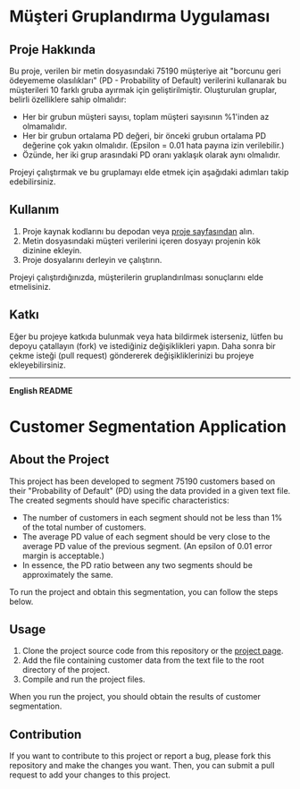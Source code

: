 # Müşteri Gruplandırma Uygulaması

## Proje Hakkında

Bu proje, verilen bir metin dosyasındaki 75190 müşteriye ait "borcunu geri ödeyememe olasılıkları" (PD - Probability of Default) verilerini kullanarak bu müşterileri 10 farklı gruba ayırmak için geliştirilmiştir. Oluşturulan gruplar, belirli özelliklere sahip olmalıdır:

- Her bir grubun müşteri sayısı, toplam müşteri sayısının %1'inden az olmamalıdır.
- Her bir grubun ortalama PD değeri, bir önceki grubun ortalama PD değerine çok yakın olmalıdır. (Epsilon = 0.01 hata payına izin verilebilir.)
- Özünde, her iki grup arasındaki PD oranı yaklaşık olarak aynı olmalıdır.

Projeyi çalıştırmak ve bu gruplamayı elde etmek için aşağıdaki adımları takip edebilirsiniz.

## Kullanım

1. Proje kaynak kodlarını bu depodan veya [proje sayfasından](https://github.com/burakcantokses/InterView-Question/tree/master) alın.
2. Metin dosyasındaki müşteri verilerini içeren dosyayı projenin kök dizinine ekleyin.
3. Proje dosyalarını derleyin ve çalıştırın.

Projeyi çalıştırdığınızda, müşterilerin gruplandırılması sonuçlarını elde etmelisiniz.

## Katkı

Eğer bu projeye katkıda bulunmak veya hata bildirmek isterseniz, lütfen bu depoyu çatallayın (fork) ve istediğiniz değişiklikleri yapın. Daha sonra bir çekme isteği (pull request) göndererek değişikliklerinizi bu projeye ekleyebilirsiniz.

---

**English README**

# Customer Segmentation Application

## About the Project

This project has been developed to segment 75190 customers based on their "Probability of Default" (PD) using the data provided in a given text file. The created segments should have specific characteristics:

- The number of customers in each segment should not be less than 1% of the total number of customers.
- The average PD value of each segment should be very close to the average PD value of the previous segment. (An epsilon of 0.01 error margin is acceptable.)
- In essence, the PD ratio between any two segments should be approximately the same.

To run the project and obtain this segmentation, you can follow the steps below.

## Usage

1. Clone the project source code from this repository or the [project page](https://github.com/burakcantokses/InterView-Question/tree/master).
2. Add the file containing customer data from the text file to the root directory of the project.
3. Compile and run the project files.

When you run the project, you should obtain the results of customer segmentation.

## Contribution

If you want to contribute to this project or report a bug, please fork this repository and make the changes you want. Then, you can submit a pull request to add your changes to this project.
